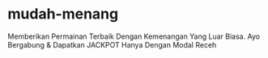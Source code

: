 # mudah-menang
Memberikan Permainan Terbaik Dengan Kemenangan Yang Luar Biasa. Ayo Bergabung &amp; Dapatkan JACKPOT Hanya Dengan Modal Receh

